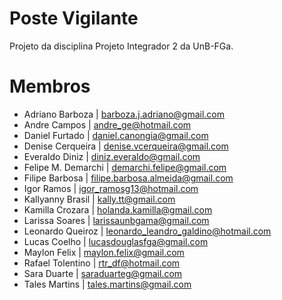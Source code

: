 Poste Vigilante
==============

Projeto da disciplina Projeto Integrador 2 da UnB-FGa.

Membros
==============

* Adriano Barboza     |   barboza.j.adriano@gmail.com 
* Andre Campos        |   andre_ge@hotmail.com
* Daniel Furtado      |   daniel.canongia@gmail.com
* Denise Cerqueira    |   denise.vcerqueira@gmail.com 
* Everaldo Diniz      |   diniz.everaldo@gmail.com 
* Felipe M. Demarchi  |   demarchi.felipe@gmail.com 
* Filipe Barbosa      |   filipe.barbosa.almeida@gmail.com
* Igor Ramos          |   igor_ramosg13@hotmail.com 
* Kallyanny Brasil    |   kally.tt@gmail.com
* Kamilla Crozara     |   holanda.kamilla@gmail.com 
* Larissa Soares      |   larissaunbgama@gmail.com
* Leonardo Queiroz    |   leonardo_leandro_galdino@hotmail.com
* Lucas Coelho        |   lucasdouglasfga@gmail.com
* Maylon Felix        |   maylon.felix@gmail.com 
* Rafael Tolentino    |   rtr_df@hotmail.com 
* Sara Duarte         |   saraduarteg@gmail.com
* Tales Martins       |   tales.martins@gmail.com
